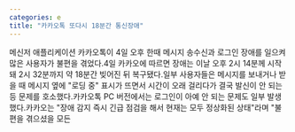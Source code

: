 ```yaml
---
categories: e
title: "카카오톡 또다시 18분간 통신장애"
---
```

 메신저 애플리케이션 카카오톡이 4일 오후 한때 메시지 송수신과 로그인 장애를 일으켜 많은 사용자가 불편을 겪었다.4일 카카오에 따르면 장애는 이날 오후 2시 14분께 시작돼 2시 32분까지 약 18분간 빚어진 뒤 복구됐다.일부 사용자들은 메시지를 보내거나 받을 때 메시지 옆에 "로딩 중" 표시가 뜨면서 시간이 오래 걸리다가 결국 발신이 안 되는 등 문제를 호소했다.카카오톡 PC 버전에서는 로그인이 아예 안 되는 문제도 일부 발생했다.카카오는 "장애 감지 즉시 긴급 점검을 해서 현재는 모두 정상화된 상태"라며 "불편을 겪으셨을 모든